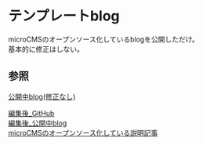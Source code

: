  # テンプレートblog
 

microCMSのオープンソース化しているblogを公開しただけ。  
基本的に修正はしない。
 
 ## 参照
 
[公開中blog(修正なし)]()

[編集後_GitHub](https://github.com/hashibadaiki/microCMS)  
[編集後_公開中blog]()  
[microCMSのオープンソース化している説明記事](https://blog.microcms.io/open-source-the-blog)  
